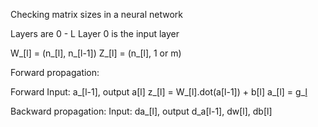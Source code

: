 
Checking matrix sizes in a neural network


Layers are 0 - L
Layer 0 is the input layer

W_[l] = (n_[l], n_[l-1])
Z_[l] = (n_[l], 1 or m)


Forward propagation:

Forward Input: a_[l-1], output a[l]
z_[l] = W_[l].dot(a[l-1]) + b[l]
a_[l] = g_[l]( z_[l] )

Backward propagation:
Input: da_[l], output d_a[l-1], dw[l], db[l]
